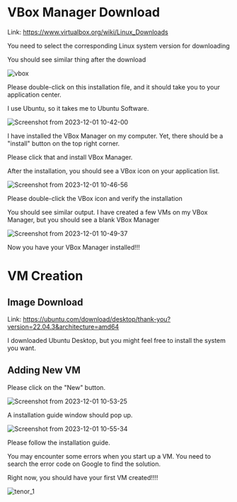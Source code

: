 # VBox Manager Download

Link: https://www.virtualbox.org/wiki/Linux_Downloads

You need to select the corresponding Linux system version for downloading

You should see similar thing after the download

![vbox](https://github.com/Water-Meloon/GradResearch/assets/118586545/c00eb52d-3df7-4923-8ce9-ce8ee7ace0c0)

Please double-click on this installation file, and it should take you to your application center.

I use Ubuntu, so it takes me to Ubuntu Software.

![Screenshot from 2023-12-01 10-42-00](https://github.com/Water-Meloon/GradResearch/assets/118586545/a97fc22b-94c2-4674-848e-80d7777451cf)

I have installed the VBox Manager on my computer. Yet, there should be a "install" button on the top right corner.

Please click that and install VBox Manager.

After the installation, you should see a VBox icon on your application list.

![Screenshot from 2023-12-01 10-46-56](https://github.com/Water-Meloon/GradResearch/assets/118586545/82940897-dc94-46cb-bf39-c796bf80baeb)

Please double-click the VBox icon and verify the installation

You should see similar output. I have created a few VMs on my VBox Manager, but you should see a blank VBox Manager

![Screenshot from 2023-12-01 10-49-37](https://github.com/Water-Meloon/GradResearch/assets/118586545/6da7c8b9-3734-415f-a8c7-f767efaa3aa8)

Now you have your VBox Manager installed!!!

# VM Creation

## Image Download

Link: https://ubuntu.com/download/desktop/thank-you?version=22.04.3&architecture=amd64

I downloaded Ubuntu Desktop, but you might feel free to install the system you want.

## Adding New VM

Please click on the "New" button.

![Screenshot from 2023-12-01 10-53-25](https://github.com/Water-Meloon/GradResearch/assets/118586545/d153428d-1f8e-48dd-897d-de953f44580c)

A installation guide window should pop up.

![Screenshot from 2023-12-01 10-55-34](https://github.com/Water-Meloon/GradResearch/assets/118586545/f47a3d36-cf58-42d4-8ab2-491199f6cc1b)

Please follow the installation guide.

You may encounter some errors when you start up a VM. You need to search the error code on Google to find the solution.

Right now, you should have your first VM created!!!!

![tenor_1](https://github.com/Water-Meloon/GradResearch/assets/118586545/e7d9610e-660d-4d3d-b672-2341e6471efc)

